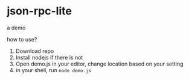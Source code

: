 # json-rpc-lite
a demo

how to use?


1. Download repo
2. Install nodejs if there is not
3. Open demo.js in your editor,  change location based on your setting
4. in your shell, run `node demo.js`
